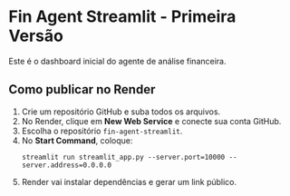 
# Fin Agent Streamlit - Primeira Versão

Este é o dashboard inicial do agente de análise financeira.

## Como publicar no Render

1. Crie um repositório GitHub e suba todos os arquivos.
2. No Render, clique em **New Web Service** e conecte sua conta GitHub.
3. Escolha o repositório `fin-agent-streamlit`.
4. No **Start Command**, coloque:
   ```
   streamlit run streamlit_app.py --server.port=10000 --server.address=0.0.0.0
   ```
5. Render vai instalar dependências e gerar um link público.
